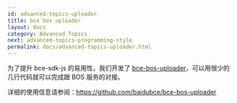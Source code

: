 ```yaml
---
id: advanced-topics-uploader
title: bce bos uploader
layout: docs
category: Advanced Topics
next: advanced-topics-programming-style
permalink: docs/advanced-topics-uploader.html
---
```


为了提升 bce-sdk-js 的易用性，我们开发了 [bce-bos-uploader](https://github.com/baidubce/bce-bos-uploader)，可以用很少的几行代码就可以完成跟 BOS 服务的对接。

详细的使用信息请参阅：<https://github.com/baidubce/bce-bos-uploader>
